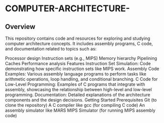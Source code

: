 # COMPUTER-ARCHITECTURE-

## Overview
This repository contains code and resources for exploring and studying computer architecture concepts. It includes assembly programs, C code, and documentation related to topics such as:

Processor design
Instruction sets (e.g., MIPS)
Memory hierarchy
Pipelining
Caches
Performance analysis
Features
Instruction Set Simulation: Code demonstrating how specific instruction sets like MIPS work.
Assembly Code Examples: Various assembly language programs to perform tasks like arithmetic operations, loop handling, and conditional branching.
C Code for Low-Level Programming: Examples of C programs that integrate with assembly, showcasing the relationship between high-level and low-level programming.
Documentation: Detailed explanations of the architecture components and the design decisions.
Getting Started
Prerequisites
Git (to clone the repository)
A C compiler like gcc (for compiling C code)
An assembly simulator like MARS MIPS Simulator (for running MIPS assembly code)
